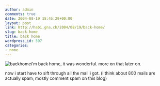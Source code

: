```yaml
---
author: admin
comments: true
date: 2004-08-19 18:46:29+00:00
layout: post
link: http://habi.gna.ch/2004/08/19/back-home/
slug: back-home
title: back home
wordpress_id: 597
categories:
- none
---
```


![backhome](http://habi.gna.ch/blog/images/backhome.jpg)i'm back home, it was wonderful.
more on  that later on.  

now i start have to sift through all the mail i got. (i think about 800 mails are actually spam, mostly comment spam on this blog)
